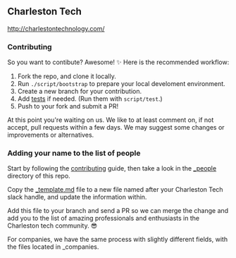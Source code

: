 ## Charleston Tech

http://charlestontechnology.com/

### Contributing

So you want to contibute? Awesome! :sparkles: Here is the recommended workflow:

1. Fork the repo, and clone it locally.
1. Run `./script/bootstrap` to prepare your local develoment environment.
1. Create a new branch for your contribution.
1. Add [tests](https://github.com/charlestontechnology/charlestontechnology.github.io/tree/master/test) if needed. (Run them with `script/test`.)
1. Push to your fork and submit a PR!

At this point you're waiting on us. We like to at least comment on, if not accept, pull requests within a few days. We may suggest some changes or improvements or alternatives.

### Adding your name to the list of people

Start by following the [contributing](#contributing) guide, then take a look in the [_people](https://github.com/charlestontechnology/charlestontechnology.github.io/tree/master/_people) directory of this repo.

Copy the [_template.md](https://github.com/charlestontechnology/charlestontechnology.github.io/tree/master/_people/_template.md) file to a new file named after your Charleston Tech slack handle, and update the information within.

Add this file to your branch and send a PR so we can merge the change and add you to the list of amazing professionals and enthusiasts in the Charleston tech community. :sunglasses:

For companies, we have the same process with slightly different fields, with the files located in _companies.
